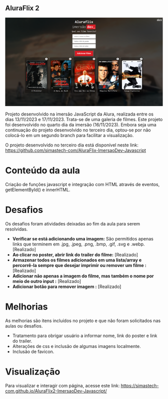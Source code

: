 ## AluraFlix 2

<img src="https://github.com/simastech-com/AluraFlix2-ImersaoDev-Javascript/blob/main/img/splash.png" width="600">

Projeto desenvolvido na imersão JavaScript da Alura, realizada entre os dias 13/11/2023 e 17/11/2023. Trata-se de uma galeria de filmes. Este projeto foi desenvolvido no quarto dia da imersão (16/11/2023). Embora seja uma continuação do projeto desenvolvido no terceiro dia, optou-se por não colocá-lo em um segundo branch para facilitar a visualização.

O projeto desenvolvido no terceiro dia está disponível neste link: https://github.com/simastech-com/AluraFlix-ImersaoDev-Javascript

# Conteúdo da aula
Criação de funções javascript e integração com HTML através de eventos, getElementById() e innerHTML.

# Desafios
Os desafios foram atividades deixadas ao fim da aula para serem resolvidas.

<ul>
    <li><b>Verificar se está adicionando uma imagem:</b> São permitidos apenas links que terminem em .jpg, .jpeg, .png, .bmp, .gif, .svg e .webp. [Realizado]</li>
    <li><b>Ao clicar no poster, abrir link do trailer do filme:</b> [Realizado]</li>
    <li><b>Armazenar todos os filmes adicionados em uma lista/array e percorrê-la sempre que desejar imprimir ou remover um filme :</b> [Realizado]</li>
    <li><b>Adicionar não apenas a imagem do filme, mas também o nome por meio de outro input :</b> [Realizado]</li>
    <li><b>Adicionar botão para remover imagem :</b> [Realizado]</li>
</ul>

# Melhorias
As melhorias são itens incluídos no projeto e que não foram solicitados nas aulas ou desafios.

<ul>
    <li>Tratamento para obrigar usuário a informar nome, link do poster e link do trailer.</li>
    <li>Alterações de css e inclusão de algumas imagens localmente.</li>
    <li>Inclusão de favicon.</li>
</ul>

# Visualização
Para visualizar e interagir com  página, acesse este link: https://simastech-com.github.io/AluraFlix2-ImersaoDev-Javascript/

